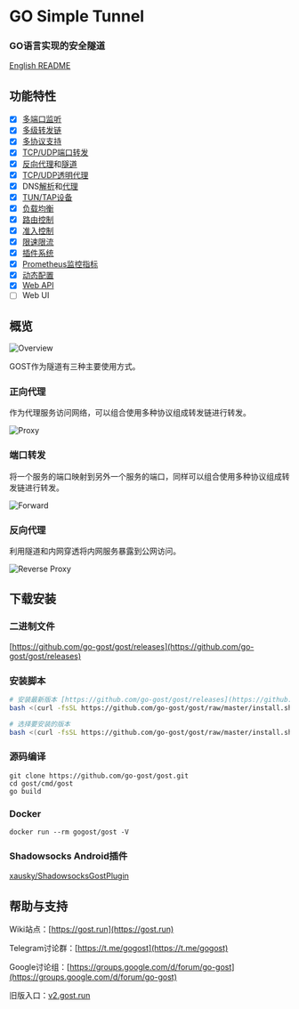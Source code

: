 # GO Simple Tunnel

### GO语言实现的安全隧道

[English README](README_en.md)

## 功能特性

- [x] [多端口监听](https://gost.run/getting-started/quick-start/)
- [x] [多级转发链](https://gost.run/concepts/chain/)
- [x] [多协议支持](https://gost.run/tutorials/protocols/overview/)
- [x] [TCP/UDP端口转发](https://gost.run/tutorials/port-forwarding/)
- [x] [反向代理](https://gost.run/tutorials/reverse-proxy/)和[隧道](https://gost.run/tutorials/reverse-proxy-tunnel/)
- [x] [TCP/UDP透明代理](https://gost.run/tutorials/redirect/)
- [x] DNS[解析](https://gost.run/concepts/resolver/)和[代理](https://gost.run/tutorials/dns/)
- [x] [TUN/TAP设备](https://gost.run/tutorials/tuntap/)
- [x] [负载均衡](https://gost.run/concepts/selector/)
- [x] [路由控制](https://gost.run/concepts/bypass/)
- [x] [准入控制](https://gost.run/concepts/admission/)
- [x] [限速限流](https://gost.run/concepts/limiter/)
- [x] [插件系统](https://gost.run/concepts/plugin/)
- [x] [Prometheus监控指标](https://gost.run/tutorials/metrics/)
- [x] [动态配置](https://gost.run/tutorials/api/config/)
- [x] [Web API](https://gost.run/tutorials/api/overview/)
- [ ] Web UI

## 概览

![Overview](https://gost.run/images/overview.png)

GOST作为隧道有三种主要使用方式。

### 正向代理

作为代理服务访问网络，可以组合使用多种协议组成转发链进行转发。

![Proxy](https://gost.run/images/proxy.png)

### 端口转发

将一个服务的端口映射到另外一个服务的端口，同样可以组合使用多种协议组成转发链进行转发。

![Forward](https://gost.run/images/forward.png)

### 反向代理

利用隧道和内网穿透将内网服务暴露到公网访问。

![Reverse Proxy](https://gost.run/images/reverse-proxy.png)

## 下载安装

### 二进制文件

[https://github.com/go-gost/gost/releases](https://github.com/go-gost/gost/releases)

### 安装脚本

```bash
# 安装最新版本 [https://github.com/go-gost/gost/releases](https://github.com/go-gost/gost/releases)
bash <(curl -fsSL https://github.com/go-gost/gost/raw/master/install.sh) --install
```
```bash
# 选择要安装的版本
bash <(curl -fsSL https://github.com/go-gost/gost/raw/master/install.sh)
```

### 源码编译

```
git clone https://github.com/go-gost/gost.git
cd gost/cmd/gost
go build
```

### Docker

```
docker run --rm gogost/gost -V
```

### Shadowsocks Android插件

[xausky/ShadowsocksGostPlugin](https://github.com/xausky/ShadowsocksGostPlugin)

## 帮助与支持

Wiki站点：[https://gost.run](https://gost.run)

Telegram讨论群：[https://t.me/gogost](https://t.me/gogost)

Google讨论组：[https://groups.google.com/d/forum/go-gost](https://groups.google.com/d/forum/go-gost)

旧版入口：[v2.gost.run](https://v2.gost.run)
